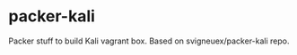 packer-kali
===========

Packer stuff to build Kali vagrant box.  Based on svigneuex/packer-kali repo.

